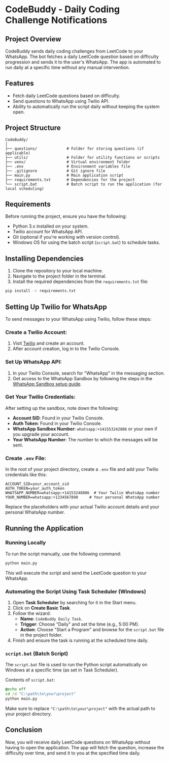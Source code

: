 # CodeBuddy - Daily Coding Challenge Notifications

## Project Overview
CodeBuddy sends daily coding challenges from LeetCode to your WhatsApp. The bot fetches a daily LeetCode question based on difficulty progression and sends it to the user's WhatsApp. The app is automated to run daily at a specific time without any manual intervention.

## Features
- Fetch daily LeetCode questions based on difficulty.
- Send questions to WhatsApp using Twilio API.
- Ability to automatically run the script daily without keeping the system open.

## Project Structure

```
CodeBuddy/
│
├── questions/             # Folder for storing questions (if applicable)
├── utils/                 # Folder for utility functions or scripts
├── venv/                  # Virtual environment folder
├── .env                   # Environment variables file
├── .gitignore             # Git ignore file
├── main.py                # Main application script
├── requirements.txt       # Dependencies for the project
└── script.bat             # Batch script to run the application (for local scheduling)
```

## Requirements
Before running the project, ensure you have the following:
- Python 3.x installed on your system.
- Twilio account for WhatsApp API.
- Git (optional if you're working with version control).
- Windows OS for using the batch script (`script.bat`) to schedule tasks.

## Installing Dependencies
1. Clone the repository to your local machine.
2. Navigate to the project folder in the terminal.
3. Install the required dependencies from the `requirements.txt` file:

```bash
pip install -r requirements.txt
```

## Setting Up Twilio for WhatsApp
To send messages to your WhatsApp using Twilio, follow these steps:

### Create a Twilio Account:
1. Visit [Twilio](https://www.twilio.com/) and create an account.
2. After account creation, log in to the Twilio Console.

### Set Up WhatsApp API:
1. In your Twilio Console, search for "WhatsApp" in the messaging section.
2. Get access to the WhatsApp Sandbox by following the steps in the [WhatsApp Sandbox setup guide](https://www.twilio.com/docs/whatsapp).

### Get Your Twilio Credentials:
After setting up the sandbox, note down the following:
- **Account SID**: Found in your Twilio Console.
- **Auth Token**: Found in your Twilio Console.
- **WhatsApp Sandbox Number**: `whatsapp:+141553242886` or your own if you upgrade your account.
- **Your WhatsApp Number**: The number to which the messages will be sent.

### Create `.env` File:
In the root of your project directory, create a `.env` file and add your Twilio credentials like this:

```env
ACCOUNT_SID=your_account_sid
AUTH_TOKEN=your_auth_token
WHATSAPP_NUMBER=whatsapp:+14153248886  # Your Twilio WhatsApp number
YOUR_NUMBER=whatsapp:+1234567890     # Your personal WhatsApp number
```

Replace the placeholders with your actual Twilio account details and your personal WhatsApp number.

## Running the Application

### Running Locally
To run the script manually, use the following command:

```bash
python main.py
```

This will execute the script and send the LeetCode question to your WhatsApp.

### Automating the Script Using Task Scheduler (Windows)
1. Open **Task Scheduler** by searching for it in the Start menu.
2. Click on **Create Basic Task**.
3. Follow the wizard:
   - **Name**: `CodeBuddy Daily Task`.
   - **Trigger**: Choose "Daily" and set the time (e.g., 5:00 PM).
   - **Action**: Choose "Start a Program" and browse for the `script.bat` file in the project folder.
4. Finish and ensure the task is running at the scheduled time daily.

### `script.bat` (Batch Script)
The `script.bat` file is used to run the Python script automatically on Windows at a specific time (as set in Task Scheduler).

Contents of `script.bat`:

```bat
@echo off
cd /d "C:\path\to\your\project"
python main.py
```

Make sure to replace `"C:\path\to\your\project"` with the actual path to your project directory.

## Conclusion
Now, you will receive daily LeetCode questions on WhatsApp without having to open the application. The app will fetch the question, increase the difficulty over time, and send it to you at the specified time daily.
